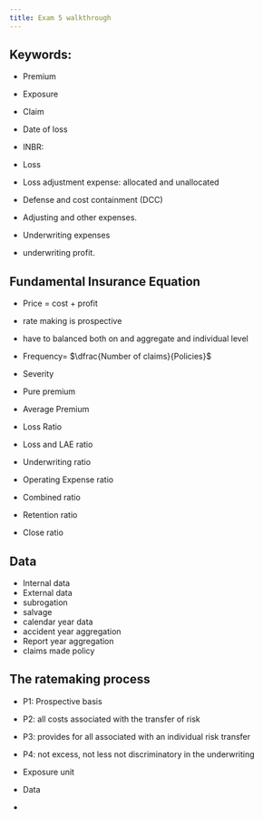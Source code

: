```yaml
---
title: Exam 5 walkthrough
---
```

## Keywords:
- Premium
- Exposure
- Claim
- Date of loss
- INBR:

- Loss
- Loss adjustment expense: allocated and unallocated
- Defense and cost containment (DCC)
- Adjusting and other expenses.
- Underwriting expenses
- underwriting profit.

## Fundamental Insurance Equation
- Price = cost + profit
- rate making is prospective
- have to balanced both on and aggregate and individual level
- Frequency= $\dfrac{Number of claims}{Policies}$
- Severity
- Pure premium
- Average Premium
- Loss Ratio
- Loss and LAE ratio

- Underwriting ratio
- Operating Expense ratio
- Combined ratio
- Retention ratio
- Close ratio

## Data
- Internal data
- External data
- subrogation
- salvage
- calendar year data
- accident year aggregation
- Report year aggregation
- claims made policy

## The ratemaking process
- P1: Prospective basis
- P2: all costs associated with the transfer of risk
- P3: provides for all associated with an individual risk transfer
- P4: not excess, not less not discriminatory in the underwriting

- Exposure unit
- Data
- 

